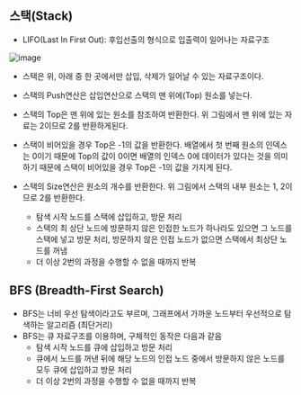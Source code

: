 ## 스택(Stack)
 + LIFO(Last In First Out): 후입선출의 형식으로 입출력이 일어나는 자료구조

![image](https://user-images.githubusercontent.com/38236367/144990537-3086c0f7-d6fd-43bc-bc49-fe8454803cd2.png)
 + 스택은 위, 아래 중 한 곳에서만 삽입, 삭제가 일어날 수 있는 자료구조이다.
 + 스택의 Push연산은 삽입연산으로 스택의 맨 위에(Top) 원소를 넣는다.
 + 스택의 Top은 맨 위에 있는 원소를 참조하여 반환한다. 위 그림에서 맨 위에 있는 자료는 2이므로 2를 반환하게된다.
 + 스택이 비어있을 경우 Top은 -1의 값을 반환한다. 배열에서 첫 번째 원소의 인덱스는 0이기 때문에 Top의 값이 0이면 배열의 인덱스 0에 데이터가 있다는 것을 의미하기 때문에 스택이 비어있을 경우 Top은 -1의 값을 가지게 된다.
 + 스택의 Size연산은 원소의 개수를 반환한다. 위 그림에서 스택의 내부 원소는 1, 2이므로 2를 반환한다.


   + 탐색 시작 노드를 스택에 삽입하고, 방문 처리
   + 스택의 최 상단 노드에 방문하지 않은 인접한 노드가 하나라도 있으면 그 노드를 스택에 넣고 방문 처리, 방문하지 않은 인접 노드가 없으면 스택에서 최상단 노드를 꺼냄
   + 더 이상 2번의 과정을 수행할 수 없을 때까지 반복
## BFS (Breadth-First Search)
 + BFS는 너비 우선 탐색이라고도 부르며, 그래프에서 가까운 노드부터 우선적으로 탐색하는 알고리즘 (최단거리)
 + BFS는 큐 자료구조를 이용하며, 구체적인 동작은 다음과 같음
   + 탐색 시작 노드를 큐에 삽입하고 방문 처리
   + 큐에서 노드를 꺼낸 뒤에 해당 노드의 인접 노드 중에서 방문하지 않은 노드를 모두 큐에 삽입하고 방문 처리
   + 더 이상 2번의 과정을 수행할 수 없을 때까지 반복
